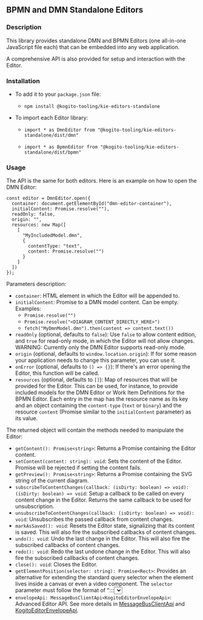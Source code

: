 BPMN and DMN Standalone Editors
--

### Description

This library provides standalone DMN and BPMN Editors (one all-in-one JavaScript file each) that can be embedded into any web application.

A comprehensive API is also provided for setup and interaction with the Editor.

### Installation

* To add it to your `package.json` file:

  * `npm install @kogito-tooling/kie-editors-standalone`

* To import each Editor library:

  * `import * as DmnEditor from "@kogito-tooling/kie-editors-standalone/dist/dmn"`

  * `import * as BpmnEditor from "@kogito-tooling/kie-editors-standalone/dist/bpmn"`

### Usage

The API is the same for both editors. Here is an example on how to open the DMN Editor:

```
const editor = DmnEditor.open({
  container: document.getElementById("dmn-editor-container"),
  initialContent: Promise.resolve(""),
  readOnly: false,
  origin: "",
  resources: new Map([
    [
      "MyIncludedModel.dmn",
      {
        contentType: "text",
        content: Promise.resolve("")
      }
    ]
  ])
});
```

Parameters description:
* `container`: HTML element in which the Editor will be appended to.
* `initialContent`: Promise to a DMN model content. Can be empty. Examples:
  * `Promise.resolve("")`
  * `Promise.resolve("<DIAGRAM_CONTENT_DIRECTLY_HERE>")`
  * `fetch("MyDmnModel.dmn").then(content => content.text())`
* `readOnly` (optional, defaults to `false`): Use `false` to allow content edition, and `true` for read-only mode, in which the Editor will not allow changes. WARNING: Currently only the DMN Editor supports read-only mode.
* `origin` (optional, defaults to `window.location.origin`): If for some reason your application needs to change this parameter, you can use it.
* `onError` (optional, defaults to `() => {}`): If there's an error opening the Editor, this function will be called.
* `resources` (optional, defaults to `[]`): Map of resources that will be provided for the Editor. This can be used, for instance, to provide included models for the DMN Editor or Work Item Definitions for the BPMN Editor. Each entry in the map has the resource name as its key and an object containing the `content-type` (`text` or `binary`) and the resource `content` (Promise similar to the `initialContent` parameter) as its value.

The returned object will contain the methods needed to manipulate the Editor:
* `getContent(): Promise<string>`: Returns a Promise containing the Editor content.
* `setContent(content: string): void`: Sets the content of the Editor. Promise will be rejected if setting the content fails.
* `getPreview(): Promise<string>`: Returns a Promise containing the SVG string of the current diagram.
* `subscribeToContentChanges(callback: (isDirty: boolean) => void): (isDirty: boolean) => void`: Setup a callback to be called on every content change in the Editor. Returns the same callback to be used for unsubscription.
* `unsubscribeToContentChanges(callback: (isDirty: boolean) => void): void`: Unsubscribes the passed callback from content changes.
* `markAsSaved(): void`: Resets the Editor state, signalizing that its content is saved. This will also fire the subscribed callbacks of content changes.
* `undo(): void`: Undo the last change in the Editor. This will also fire the subscribed callbacks of content changes.
* `redo(): void`:  Redo the last undone change in the Editor. This will also fire the subscribed callbacks of content changes.
* `close(): void`: Closes the Editor.
* `getElementPosition(selector: string): Promise<Rect>`: Provides an alternative for extending the standard query selector when the element lives inside a canvas or even a video component. The `selector` parameter must follow the format of “<PROVIDER>:::<SELECT>“, e.g. “Canvas:::MySquare” or “Video:::PresenterHand”. Returns a `Rect` representing the element position.
* `envelopeApi: MessageBusClientApi<KogitoEditorEnvelopeApi>`: Advanced Editor API. See more details in [MessageBusClientApi](https://github.com/kiegroup/kogito-tooling/blob/master/packages/envelope-bus/src/api/index.ts#L43-L56) and [KogitoEditorEnvelopeApi](https://github.com/kiegroup/kogito-tooling/blob/master/packages/editor/src/api/KogitoEditorEnvelopeApi.ts#L34-L41).
